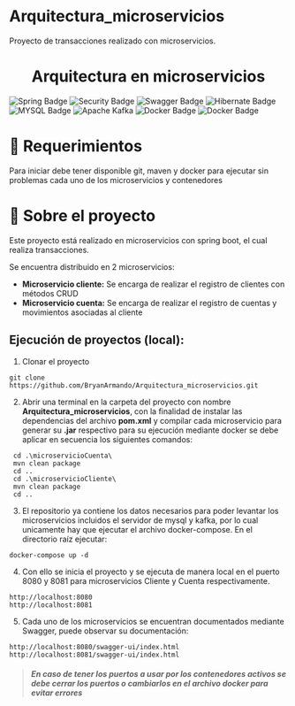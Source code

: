 # Arquitectura_microservicios
Proyecto de transacciones realizado con microservicios.

<div align="center">
<h1> Arquitectura en microservicios
</h1>

</div>

![Spring Badge](https://img.shields.io/badge/SpringBoot-20232A?style=for-the-badge&logo=spring&logoColor=green)
![Security Badge](https://img.shields.io/badge/SpringSecurity-20232A?style=for-the-badge&logo=springsecurity&logoColor=green)
![Swagger Badge](https://img.shields.io/badge/Swagger-20232A?style=for-the-badge&logo=swagger&logoColor=#68b618)
![Hibernate Badge](https://img.shields.io/badge/Hibernate-20232A?style=for-the-badge&logo=hibernate&logoColor=yellow)
![MYSQL Badge](https://img.shields.io/badge/MySQL-20232A?style=for-the-badge&logo=mysql&logoColor=orange)
![Apache Kafka](https://img.shields.io/badge/Apache_Kafka-231F20?style=for-the-badge&logo=apache-kafka&logoColor=white)
![Docker Badge](https://img.shields.io/badge/Docker-20232A?style=for-the-badge&logo=docker)
![Docker Badge](https://img.shields.io/badge/Maven-20232A?style=for-the-badge&logo=maven)

# 🔩 Requerimientos
Para iniciar debe tener disponible git, maven y docker para ejecutar sin problemas cada uno de los microservicios y contenedores



# 🌟 Sobre el proyecto

Este proyecto está realizado en microservicios con spring boot, el cual realiza transacciones.

Se encuentra distribuido en 2 microservicios:   

<ul> 
<li><b>Microservicio cliente:</b> Se encarga de realizar el registro de clientes con métodos CRUD</li> 
<li><b>Microservicio cuenta:</b> Se encarga de realizar el registro de cuentas y movimientos asociadas al cliente</li> 
</ul>


## Ejecución de proyectos (local):

1. Clonar el proyecto
```
git clone https://github.com/BryanArmando/Arquitectura_microservicios.git
```

2. Abrir una terminal en la carpeta del proyecto con nombre **Arquitectura_microservicios**, con la finalidad de instalar las dependencias del archivo **pom.xml** y compilar cada microservicio para generar su **.jar** respectivo para su ejecución mediante docker se debe aplicar en secuencia los siguientes comandos:
```
 cd .\microservicioCuenta\
 mvn clean package
 cd ..
 cd .\microservicioCliente\
 mvn clean package
 cd ..
```

3. El repositorio ya contiene los datos necesarios para poder levantar los microservicios incluidos el servidor de mysql y kafka, por lo cual unicamente hay que ejecutar el archivo docker-compose. En el directorio raíz ejecutar:
```
docker-compose up -d
```


4. Con ello se inicia el proyecto y se ejecuta de manera local en el puerto 8080 y 8081 para microservicios Cliente y Cuenta respectivamente.
```
http://localhost:8080
http://localhost:8081
```

5. Cada uno de los microservicios se encuentran documentados mediante Swagger, puede observar su documentación:
```
http://localhost:8080/swagger-ui/index.html
http://localhost:8081/swagger-ui/index.html
```

> ######  **En caso de tener los puertos a usar por los contenedores activos se debe cerrar los puertos o cambiarlos en el archivo docker para evitar errores** 

